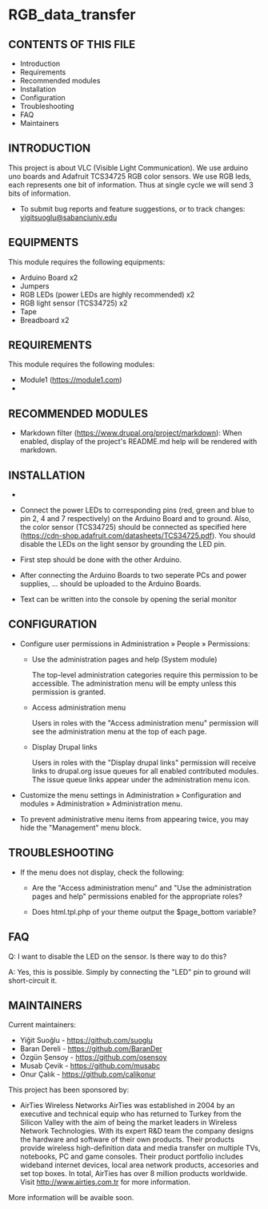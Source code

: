 # RGB_data_transfer






CONTENTS OF THIS FILE
---------------------
   
 * Introduction
 * Requirements
 * Recommended modules
 * Installation
 * Configuration
 * Troubleshooting
 * FAQ
 * Maintainers
 
INTRODUCTION
------------

This project is about VLC (Visible Light Communication). We use arduino uno boards and Adafruit TCS34725 RGB color sensors.
We use RGB leds, each represents one bit of information. Thus at single cycle we will send 3 bits of information.

 * To submit bug reports and feature suggestions, or to track changes:
   yigitsuoglu@sabanciuniv.edu

EQUIPMENTS
------------

This module requires the following equipments:

 * Arduino Board x2
 * Jumpers
 * RGB LEDs (power LEDs are highly recommended) x2
 * RGB light sensor (TCS34725) x2
 * Tape
 * Breadboard x2
 

REQUIREMENTS
------------

This module requires the following modules:

 * Module1 (https://module1.com)
 * 
 
RECOMMENDED MODULES
-------------------

 * Markdown filter (https://www.drupal.org/project/markdown):
   When enabled, display of the project's README.md help will be rendered
   with markdown.




INSTALLATION
------------
 
 * 
 
* Connect the power LEDs to corresponding pins (red, green and blue to pin 2, 4 and 7 respectively) on the Arduino Board and to ground. Also, the color sensor (TCS34725) should be connected as specified here (https://cdn-shop.adafruit.com/datasheets/TCS34725.pdf). You should disable the LEDs on the light sensor by grounding the LED pin.
 
* First step should be done with the other Arduino.
 
* After connecting the Arduino Boards to two seperate PCs and power supplies, ... should be uploaded to the Arduino Boards.

* Text can be written into the console by opening the serial monitor
 




CONFIGURATION
-------------
 
 
 
 * Configure user permissions in Administration » People » Permissions:

   - Use the administration pages and help (System module)

     The top-level administration categories require this permission to be
     accessible. The administration menu will be empty unless this permission
     is granted.

   - Access administration menu

     Users in roles with the "Access administration menu" permission will see
     the administration menu at the top of each page.

   - Display Drupal links

     Users in roles with the "Display drupal links" permission will receive
     links to drupal.org issue queues for all enabled contributed modules. The
     issue queue links appear under the administration menu icon.

 * Customize the menu settings in Administration » Configuration and modules »
   Administration » Administration menu.

 * To prevent administrative menu items from appearing twice, you may hide the
   "Management" menu block.





TROUBLESHOOTING
---------------

 * If the menu does not display, check the following:

   - Are the "Access administration menu" and "Use the administration pages
     and help" permissions enabled for the appropriate roles?

   - Does html.tpl.php of your theme output the $page_bottom variable?

FAQ
---

Q: I want to disable the LED on the sensor. Is there way to do this?

A: Yes, this is possible. Simply by connecting the "LED" pin to ground will short-circuit it. 






MAINTAINERS
-----------

Current maintainers:
 * Yiğit Suoğlu  - https://github.com/suoglu
 * Baran Dereli  - https://github.com/BaranDer
 * Özgün Şensoy  - https://github.com/osensoy
 * Musab Çevik  - https://github.com/musabc
 * Onur Çalık  - https://github.com/calikonur

This project has been sponsored by:
 * AirTies Wireless Networks
   AirTies was established in 2004 by an executive and technical equip who has returned to Turkey from the Silicon Valley with the aim of being the market leaders in Wireless Network Technologies. With its expert R&D team the company designs the hardware and software of their own products. Their products provide wireless high-definition data and media transfer on multiple TVs, notebooks, PC and game consoles. Their product portfolio includes wideband internet devices, local area network products, accesories and set top boxes. In total, AirTies has over 8 million products worldwide. Visit http://www.airties.com.tr for more information.
   

















More information will be avaible soon.
